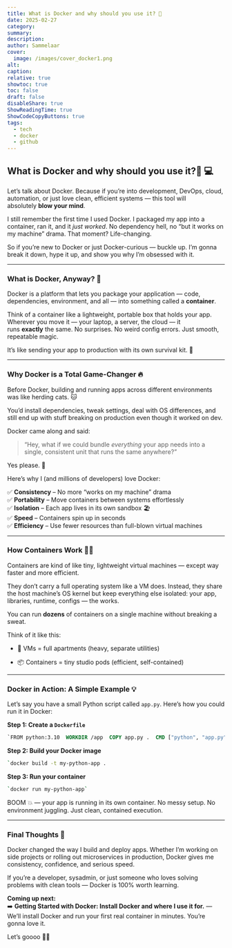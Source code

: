 ```yaml
---
title: What is Docker and why should you use it? 🐳
date: 2025-02-27
category: 
summary: 
description: 
author: Sammelaar
cover:
  image: /images/cover_docker1.png
alt: 
caption: 
relative: true
showtoc: true
toc: false
draft: false
disableShare: true
ShowReadingTime: true
ShowCodeCopyButtons: true
tags:
  - tech
  - docker
  - github
---
```

## What is Docker and why should you use it?🐳 💻
Let’s talk about Docker. Because if you’re into development, DevOps, cloud, automation, or just love clean, efficient systems — this tool will absolutely **blow your mind**.

I still remember the first time I used Docker. I packaged my app into a container, ran it, and it _just worked_. No dependency hell, no “but it works on my machine” drama. That moment? Life-changing.

So if you’re new to Docker or just Docker-curious — buckle up. I’m gonna break it down, hype it up, and show you why I’m obsessed with it.

---
### What is Docker, Anyway? 🤔
Docker is a platform that lets you package your application — code, dependencies, environment, and all — into something called a **container**.

Think of a container like a lightweight, portable box that holds your app. Wherever you move it — your laptop, a server, the cloud — it runs **exactly** the same. No surprises. No weird config errors. Just smooth, repeatable magic.

It’s like sending your app to production with its own survival kit. 🧳

---
### Why Docker is a Total Game-Changer 🔥
Before Docker, building and running apps across different environments was like herding cats. 🐱

You’d install dependencies, tweak settings, deal with OS differences, and still end up with stuff breaking on production even though it worked on dev.

Docker came along and said:

> “Hey, what if we could bundle _everything_ your app needs into a single, consistent unit that runs the same anywhere?”

Yes please. 🙌

Here’s why I (and millions of developers) love Docker:

✅ **Consistency** – No more “works on my machine” drama  
✅ **Portability** – Move containers between systems effortlessly  
✅ **Isolation** – Each app lives in its own sandbox 🏖️  
✅ **Speed** – Containers spin up in seconds  
✅ **Efficiency** – Use fewer resources than full-blown virtual machines

---
### How Containers Work 🧱✨
Containers are kind of like tiny, lightweight virtual machines — except way faster and more efficient.

They don’t carry a full operating system like a VM does. Instead, they share the host machine’s OS kernel but keep everything else isolated: your app, libraries, runtime, configs — the works.

You can run **dozens** of containers on a single machine without breaking a sweat.

Think of it like this:
- 💾 VMs = full apartments (heavy, separate utilities)
    
- 📦 Containers = tiny studio pods (efficient, self-contained)
    
---
### Docker in Action: A Simple Example 💡
Let’s say you have a small Python script called `app.py`. Here’s how you could run it in Docker:

**Step 1: Create a `Dockerfile`**

```Dockerfile
`FROM python:3.10  WORKDIR /app  COPY app.py .  CMD ["python", "app.py"]`
```

**Step 2: Build your Docker image**

```bash
`docker build -t my-python-app .
```

**Step 3: Run your container**

```bash
`docker run my-python-app`
```

BOOM 💥 — your app is running in its own container. No messy setup. No environment juggling. Just clean, contained execution.

---
### Final Thoughts 💭 
Docker changed the way I build and deploy apps. Whether I’m working on side projects or rolling out microservices in production, Docker gives me consistency, confidence, and serious speed.

If you’re a developer, sysadmin, or just someone who loves solving problems with clean tools — Docker is 100% worth learning.

**Coming up next:**  
➡️ **Getting Started with Docker: Install Docker and where I use it for.** — We’ll install Docker and run your first real container in minutes. You’re gonna love it.

Let’s goooo 🚀🐳